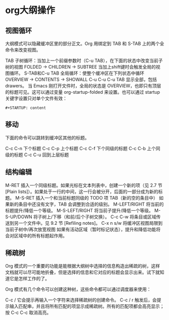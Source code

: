 # org大纲操作
## 视图循环

大纲模式可以隐藏缓冲区里的部分正文。Org 用绑定到 TAB 和 S-TAB 上的两个全命令来改变视图。

TAB	子树循环：当加上一个前缀参数时（C-u TAB），在下面的状态中改变当前子树的视图
FOLDED -> CHILDREN -> SUBTREE
当加上shift键时会触发全局的视图循环。
S-TAB和C-u TAB	全局循环：使整个缓冲区在下列状态中循环
OVERVIEW -> CONTENTS -> SHOWALL
C-u C-u C-u TAB	显示全部，包括drawers。
当 Emacs 刚打开文件时，全局的状态是 OVERVIEW，也即只有顶层的标题可见。这可以通过变量 org-startup-folded 来设置。也可以通过 startup 关键字设置只对单个文件有效：
```
#+STARTUP: content
```
## 移动

下面的命令可以跳转到缓冲区其他的标题。

C-c C-n	下个标题
C-c C-p	上个标题
C-c C-f	下个同级的标题
C-c C-b	上个同级的标题
C-c C-u	回到上层标题

## 结构编辑

M-RET	插入一个同级标题。如果光标在文本列表中，创建一个新的项（见 2.7 节 [Plain lists]）。如果处于一行的中间，这一行会被分开，后面的一部分成为新的标题。
M-S-RET	插入一个和当前标题同级的 TODO 项
TAB（新的空的条目中）	如果新的条目中还没有文字，TAB 会调整到合适的级别。
M-LEFT/RIGHT	将当前的标题提升/降低一个等级。
M-S-LEFT/RIGHT	将当前子提升/降低一个等级。
M-S-UP/DOWN	将子树上/下移（和前/后个子树交换）。
C-c C-w	将条目或区域传送到另一个文件中。见 9.2 节 [Refiling notes]。
C-x n s/w	将缓冲区视图局限到当前子树中/再次放宽视图
如果有活动区域（暂时标记状态），提升和降低功能将会对区域中的所有标题起作用。

## 稀疏树

Org 模式的一个重要的功能是能根据大纲树中选择的信息构造出稀疏的树，这样文档就可以尽可能地折叠，但是选择的信息和它对应的标题会显示出来。试下就知道它是怎样工作的了。

Org 模式有几个命令可以创建这种树，这些命令都可以通过调度器来使用：

C-c /	它会提示再输入一个字符来选择稀疏树的创建命令。
C-c / r	触发后，会提示输入匹配串，并且将所有匹配的项显示成稀疏树。所有的匹配项都会高亮显示；按 C-c C-c 取消高亮。
